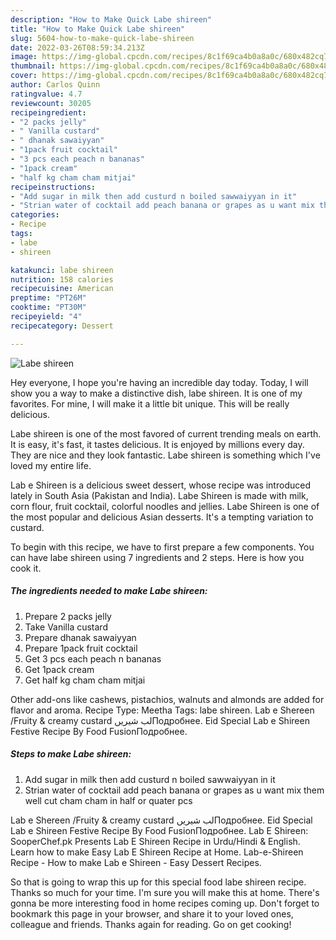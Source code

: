 ```yaml
---
description: "How to Make Quick Labe shireen"
title: "How to Make Quick Labe shireen"
slug: 5604-how-to-make-quick-labe-shireen
date: 2022-03-26T08:59:34.213Z
image: https://img-global.cpcdn.com/recipes/8c1f69ca4b0a8a0c/680x482cq70/labe-shireen-recipe-main-photo.jpg
thumbnail: https://img-global.cpcdn.com/recipes/8c1f69ca4b0a8a0c/680x482cq70/labe-shireen-recipe-main-photo.jpg
cover: https://img-global.cpcdn.com/recipes/8c1f69ca4b0a8a0c/680x482cq70/labe-shireen-recipe-main-photo.jpg
author: Carlos Quinn
ratingvalue: 4.7
reviewcount: 30205
recipeingredient:
- "2 packs jelly"
- " Vanilla custard"
- " dhanak sawaiyyan"
- "1pack fruit cocktail"
- "3 pcs each peach n bananas"
- "1pack cream"
- "half kg cham cham mitjai"
recipeinstructions:
- "Add sugar in milk then add custurd n boiled sawwaiyyan in it"
- "Strian water of cocktail add peach banana or grapes as u want mix them well cut cham cham in half or quater pcs"
categories:
- Recipe
tags:
- labe
- shireen

katakunci: labe shireen 
nutrition: 158 calories
recipecuisine: American
preptime: "PT26M"
cooktime: "PT30M"
recipeyield: "4"
recipecategory: Dessert

---
```



![Labe shireen](https://img-global.cpcdn.com/recipes/8c1f69ca4b0a8a0c/680x482cq70/labe-shireen-recipe-main-photo.jpg)

Hey everyone, I hope you're having an incredible day today. Today, I will show you a way to make a distinctive dish, labe shireen. It is one of my favorites. For mine, I will make it a little bit unique. This will be really delicious.

Labe shireen is one of the most favored of current trending meals on earth. It is easy, it's fast, it tastes delicious. It is enjoyed by millions every day. They are nice and they look fantastic. Labe shireen is something which I've loved my entire life.

Lab e Shireen is a delicious sweet dessert, whose recipe was introduced lately in South Asia (Pakistan and India). Labe Shireen is made with milk, corn flour, fruit cocktail, colorful noodles and jellies. Labe Shireen is one of the most popular and delicious Asian desserts. It&#39;s a tempting variation to custard.


To begin with this recipe, we have to first prepare a few components. You can have labe shireen using 7 ingredients and 2 steps. Here is how you cook it.

<!--inarticleads1-->

##### The ingredients needed to make Labe shireen:

1. Prepare 2 packs jelly
1. Take  Vanilla custard
1. Prepare  dhanak sawaiyyan
1. Prepare 1pack fruit cocktail
1. Get 3 pcs each peach n bananas
1. Get 1pack cream
1. Get half kg cham cham mitjai


Other add-ons like cashews, pistachios, walnuts and almonds are added for flavor and aroma. Recipe Type: Meetha Tags: labe shireen. Lab e Shereen /Fruity &amp; creamy custard لب شیریںПодробнее. Eid Special Lab e Shireen Festive Recipe By Food FusionПодробнее. 

<!--inarticleads2-->

##### Steps to make Labe shireen:

1. Add sugar in milk then add custurd n boiled sawwaiyyan in it
1. Strian water of cocktail add peach banana or grapes as u want mix them well cut cham cham in half or quater pcs


Lab e Shereen /Fruity &amp; creamy custard لب شیریںПодробнее. Eid Special Lab e Shireen Festive Recipe By Food FusionПодробнее. Lab E Shireen: SooperChef.pk Presents Lab E Shireen Recipe in Urdu/Hindi &amp; English. Learn how to make Easy Lab E Shireen Recipe at Home. Lab-e-Shireen Recipe - How to make Lab e Shireen - Easy Dessert Recipes. 

So that is going to wrap this up for this special food labe shireen recipe. Thanks so much for your time. I'm sure you will make this at home. There's gonna be more interesting food in home recipes coming up. Don't forget to bookmark this page in your browser, and share it to your loved ones, colleague and friends. Thanks again for reading. Go on get cooking!
